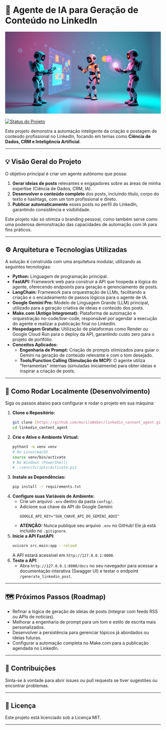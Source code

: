 # 🤖 Agente de IA para Geração de Conteúdo no LinkedIn

![LinkedIn Content Agent Banner](images/tres-agentes-de-ia-525.webp)

[![Status do Projeto](https://img.shields.io/badge/Status-Em%20Desenvolvimento-yellow.svg)](https://github.com/muriloWeber/linkedin_content_agent/blob/main/README.md)

Este projeto demonstra a automação inteligente da criação e postagem de conteúdo profissional no LinkedIn, focando em temas como **Ciência de Dados, CRM e Inteligência Artificial**.

---

## 💡 Visão Geral do Projeto

O objetivo principal é criar um agente autônomo que possa:
1.  **Gerar ideias de posts** relevantes e engajadores sobre as áreas de minha expertise (Ciência de Dados, CRM, IA).
2.  **Desenvolver o conteúdo completo** dos posts, incluindo título, corpo do texto e hashtags, com um tom profissional e direto.
3.  **Publicar automaticamente** esses posts no perfil do LinkedIn, garantindo consistência e visibilidade.

Este projeto não só otimiza o branding pessoal, como também serve como uma poderosa demonstração das capacidades de automação com IA para fins práticos.

---

## ⚙️ Arquitetura e Tecnologias Utilizadas

A solução é construída com uma arquitetura modular, utilizando as seguintes tecnologias:

* **Python:** Linguagem de programação principal.
* **FastAPI:** Framework web para construir a API que hospeda a lógica do agente, oferecendo endpoints para geração e gerenciamento de posts.
* **LangChain:** Framework para orquestração de LLMs, facilitando a criação e o encadeamento de passos lógicos para o agente de IA.
* **Google Gemini Pro:** Modelo de Linguagem Grande (LLM) principal, utilizado para a geração criativa de ideias e conteúdo dos posts.
* **Make.com (Antigo Integromat):** Plataforma de automação e orquestração no-code/low-code, responsável por agendar a execução do agente e realizar a publicação final no LinkedIn.
* **Hospedagem Gratuita:** Utilização de plataformas como Render ou Google Cloud Run para o deploy da API, garantindo custo zero para o projeto de portfólio.
* **Conceitos Aplicados:**
    * **Engenharia de Prompt:** Criação de prompts otimizados para guiar o Gemini na geração de conteúdo relevante e com o tom desejado.
    * **Tools/Function Calling (Simulação de MCP):** O agente utiliza "ferramentas" internas (simuladas inicialmente) para obter ideias e inspirar a criação de posts.

---

## 🚀 Como Rodar Localmente (Desenvolvimento)

Siga os passos abaixo para configurar e rodar o projeto em sua máquina:

1.  **Clone o Repositório:**
    ```bash
    git clone [https://github.com/muriloWeber/linkedin_content_agent.git](https://github.com/muriloWeber/linkedin_content_agent.git)
    cd linkedin_content_agent
    ```
2.  **Crie e Ative o Ambiente Virtual:**
    ```bash
    python3 -m venv venv
    # No Linux/macOS
    source venv/bin/activate
    # No Windows (PowerShell)
    # .\venv\Scripts\Activate.ps1
    ```
3.  **Instale as Dependências:**
    ```bash
    pip install -r requirements.txt
    ```
4.  **Configure suas Variáveis de Ambiente:**
    * Crie um arquivo `.env` dentro da pasta `config/`.
    * Adicione sua chave da API do Google Gemini:
        ```dotenv
        GOOGLE_API_KEY="SUA_CHAVE_API_DO_GEMINI_AQUI"
        ```
    * **ATENÇÃO:** Nunca publique seu arquivo `.env` no GitHub! Ele já está incluído no `.gitignore`.
5.  **Inicie a API FastAPI:**
    ```bash
    uvicorn src.main:app --reload
    ```
    A API estará acessível em `http://127.0.0.1:8000`.
6.  **Teste a API:**
    * Abra `http://127.0.0.1:8000/docs` no seu navegador para acessar a documentação interativa (Swagger UI) e testar o endpoint `/generate_linkedin_post`.

---

## 🗺️ Próximos Passos (Roadmap)

* Refinar a lógica de geração de ideias de posts (integrar com feeds RSS ou APIs de notícias).
* Melhorar a engenharia de prompt para um tom e estilo de escrita mais personalizados.
* Desenvolver a persistência para gerenciar tópicos já abordados ou ideias futuras.
* Configurar a automação completa no Make.com para a publicação agendada no LinkedIn.

---

## 🤝 Contribuições

Sinta-se à vontade para abrir issues ou pull requests se tiver sugestões ou encontrar problemas.

---

## 📄 Licença

Este projeto está licenciado sob a Licença MIT.

---